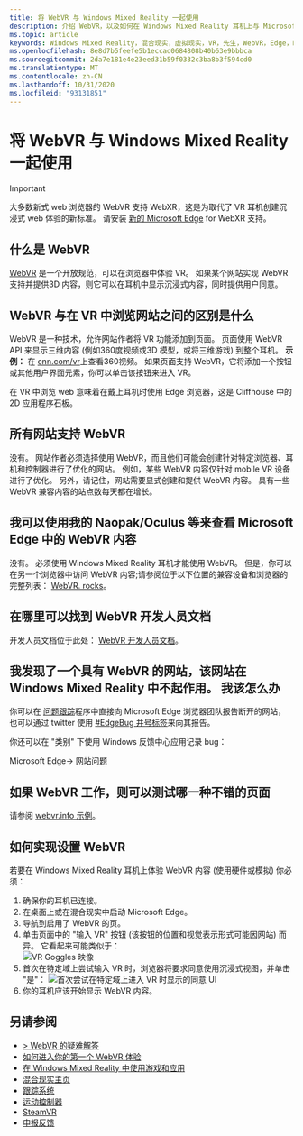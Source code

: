 ```yaml
---
title: 将 WebVR 与 Windows Mixed Reality 一起使用
description: 介绍 WebVR，以及如何在 Windows Mixed Reality 耳机上与 Microsoft Edge 结合使用。
ms.topic: article
keywords: Windows Mixed Reality，混合现实，虚拟现实，VR，先生，WebVR，Edge，Microsoft Edge，web 浏览
ms.openlocfilehash: 8e8d7b5feefe5b1eccad0684808b40b63e9bbbca
ms.sourcegitcommit: 2da7e181e4e23eed31b59f0332c3ba8b3f594cd0
ms.translationtype: MT
ms.contentlocale: zh-CN
ms.lasthandoff: 10/31/2020
ms.locfileid: "93131851"
---
```

# <a name="using-webvr-with-windows-mixed-reality"></a>将 WebVR 与 Windows Mixed Reality 一起使用

>[!IMPORTANT]
>大多数新式 web 浏览器的 WebVR 支持 WebXR，这是为取代了 VR 耳机创建沉浸式 web 体验的新标准。 请安装 [新的 Microsoft Edge](using-microsoft-edge.md) for WebXR 支持。

## <a name="what-is-webvr"></a>什么是 WebVR

[WebVR](https://webvr.info) 是一个开放规范，可以在浏览器中体验 VR。 如果某个网站实现 WebVR 支持并提供3D 内容，则它可以在耳机中显示沉浸式内容，同时提供用户同意。

## <a name="what-is-the-difference-between-webvr-and-browsing-the-web-in-vr"></a>WebVR 与在 VR 中浏览网站之间的区别是什么

WebVR 是一种技术，允许网站作者将 VR 功能添加到页面。 页面使用 WebVR API 来显示三维内容 (例如360度视频或3D 模型，或将三维游戏) 到整个耳机。 **示例：** 在 [cnn.com/vr](http://cnn.com/vr)上查看360视频。 如果页面支持 WebVR，它将添加一个按钮或其他用户界面元素，你可以单击该按钮来进入 VR。

在 VR 中浏览 web 意味着在戴上耳机时使用 Edge 浏览器，这是 Cliffhouse 中的2D 应用程序石板。

## <a name="do-all-websites-support-webvr"></a>所有网站支持 WebVR

没有。 网站作者必须选择使用 WebVR，而且他们可能会创建针对特定浏览器、耳机和控制器进行了优化的网站。 例如，某些 WebVR 内容仅针对 mobile VR 设备进行了优化。 另外，请记住，网站需要显式创建和提供 WebVR 内容。 具有一些 WebVR 兼容内容的站点数每天都在增长。

## <a name="can-i-use-my-viveoculus-etc-to-view-webvr-content-in-microsoft-edge"></a>我可以使用我的 Naopak/Oculus 等来查看 Microsoft Edge 中的 WebVR 内容

没有。 必须使用 Windows Mixed Reality 耳机才能使用 WebVR。 但是，你可以在另一个浏览器中访问 WebVR 内容;请参阅位于以下位置的兼容设备和浏览器的完整列表： [WebVR. rocks](http://webvr.rocks/)。

## <a name="where-can-i-find-the-webvr-developer-documentation"></a>在哪里可以找到 WebVR 开发人员文档

开发人员文档位于此处： [WebVR 开发人员文档](https://docs.microsoft.com/microsoft-edge/webvr/)。

## <a name="ive-found-a-website-with-webvr-that-doesnt-work-in-windows-mixed-reality-what-do-i-do"></a>我发现了一个具有 WebVR 的网站，该网站在 Windows Mixed Reality 中不起作用。 我该怎么办

你可以在 [问题跟踪](https://developer.microsoft.com/en-us/microsoft-edge/platform/issues/)程序中直接向 Microsoft Edge 浏览器团队报告断开的网站，也可以通过 twitter 使用 [#EdgeBug 井号标签](https://blogs.windows.com/msedgedev/2016/08/11/edgebug-twitter/)来向其报告。

你还可以在 "类别" 下使用 Windows 反馈中心应用记录 bug：

Microsoft Edge-> 网站问题

## <a name="what-is-a-good-page-to-test-if-webvr-is-working"></a>如果 WebVR 工作，则可以测试哪一种不错的页面

请参阅 [webvr.info 示例](http://webvr.info/samples/XX-vr-controllers.html)。

## <a name="how-do-i-set-up-webvr"></a>如何实现设置 WebVR

若要在 Windows Mixed Reality 耳机上体验 WebVR 内容 (使用硬件或模拟) 你必须：

1. 确保你的耳机已连接。
2. 在桌面上或在混合现实中启动 Microsoft Edge。
3. 导航到启用了 WebVR 的页。
4. 单击页面中的 "输入 VR" 按钮 (该按钮的位置和视觉表示形式可能因网站) 而异。 它看起来可能类似于： \
   ![VR Goggles 映像](images/75px-enter-vr.png)
5. 首次在特定域上尝试输入 VR 时，浏览器将要求同意使用沉浸式视图，并单击 "是"： ![首次尝试在特定域上进入 VR 时显示的同意 UI](images/1053px-Webvr-consent-ui.png)
6. 你的耳机应该开始显示 WebVR 内容。

## <a name="see-also"></a>另请参阅

* [> WebVR 的疑难解答](webvr-questions.md)
* [如何进入你的第一个 WebVR 体验](using-games-and-apps-in-windows-mixed-reality.md#how-to-get-into-your-first-webvr-experience)
* [在 Windows Mixed Reality 中使用游戏和应用](using-games-and-apps-in-windows-mixed-reality.md)
* [混合现实主页](your-mixed-reality-home.md)
* [跟踪系统](tracking-system.md)
* [运动控制器](controllers-in-wmr.md)
* [SteamVR](using-steamvr-with-windows-mixed-reality.md)
* [申报反馈](filing-feedback.md)
